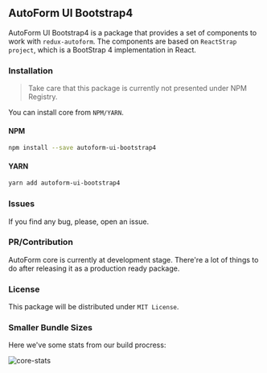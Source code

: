 ## AutoForm UI Bootstrap4

AutoForm UI Bootstrap4 is a package that provides a set of components to work with `redux-autoform`. The components are based on `ReactStrap project`, which is a BootStrap 4 implementation in React.

### Installation

> Take care that this package is currently not presented under NPM Registry.

You can install core from `NPM/YARN`.

#### NPM

```bash
npm install --save autoform-ui-bootstrap4
```

#### YARN

```bash
yarn add autoform-ui-bootstrap4
```

### Issues

If you find any bug, please, open an issue.

### PR/Contribution

AutoForm core is currently at development stage. There're a lot of things to do after releasing it as a production ready package.

### License

This package will be distributed under `MIT License`.

### Smaller Bundle Sizes

Here we've some stats from our build procress:

![core-stats](https://raw.githubusercontent.com/JonatanSalas/autoform-next/master/art/autoform-ui-bootstrap4.png)
